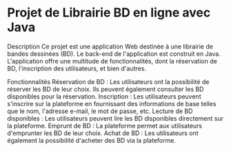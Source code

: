 # Projet de Librairie BD en ligne avec Java

Description Ce projet est une application Web destinée à une librairie de bandes dessinées (BD). Le back-end de l'application est construit en Java. L'application offre une multitude de fonctionnalités, dont la réservation de BD, l'inscription des utilisateurs, et bien d'autres.

Fonctionnalités Réservation de BD : Les utilisateurs ont la possibilité de réserver les BD de leur choix. Ils peuvent également consulter les BD disponibles pour la réservation. Inscription : Les utilisateurs peuvent s'inscrire sur la plateforme en fournissant des informations de base telles que le nom, l'adresse e-mail, le mot de passe, etc. Lecture de BD disponibles : Les utilisateurs peuvent lire les BD disponibles directement sur la plateforme. Emprunt de BD : La plateforme permet aux utilisateurs d'emprunter les BD de leur choix. Achat de BD : Les utilisateurs ont également la possibilité d'acheter des BD via la plateforme. 
